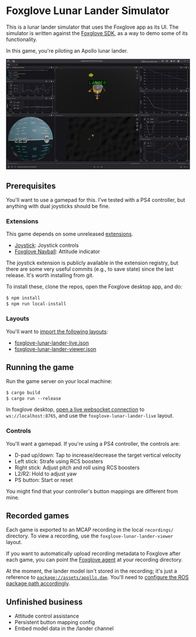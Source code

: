 # Foxglove Lunar Lander Simulator

This is a lunar lander simulator that uses the Foxglove app as its UI.
The simulator is written against the [Foxglove
SDK](https://github.com/foxglove/foxglove-sdk), as a way to demo some of its
functionality.

In this game, you're piloting an Apollo lunar lander.

![Screenshot](docs/screenshot.png)

## Prerequisites

You'll want to use a gamepad for this.
I've tested with a PS4 controller, but anything with dual joysticks should be fine.

### Extensions

This game depends on some unreleased
[extensions](https://docs.foxglove.dev/docs/visualization/extensions/introduction).

- [Joystick](https://github.com/joshnewans/foxglove-joystick): Joystick controls
- [Foxglove Navball](https://github.com/gasmith/foxglove-navball): Attitude indicator

The joystick extension is publicly available in the extension registry, but
there are some very useful commits (e.g., to save state) since the last release.
It's worth installing from git.

To install these, clone the repos, open the Foxglove desktop app, and do:

```console
$ npm install
$ npm run local-install
```

### Layouts

You'll want to [import the following
layouts](https://docs.foxglove.dev/docs/visualization/layouts#import-and-export):

 - [foxglove-lunar-lander-live.json](layouts/foxglove-lunar-lander-live.json)
 - [foxglove-lunar-lander-viewer.json](layouts/foxglove-lunar-lander-viewer.json)

## Running the game

Run the game server on your local machine:

```console
$ cargo build
$ cargo run --release
```

In foxglove desktop, [open a live websocket
connection](https://docs.foxglove.dev/docs/connecting-to-data/frameworks/custom#connect)
to `ws://localhost:8765`, and use the `foxglove-lunar-lander-live` layout.

### Controls

You'll want a gamepad. If you're using a PS4 controller, the controls are:

- D-pad up/down: Tap to increase/decrease the target vertical velocity
- Left stick: Strafe using RCS boosters
- Right stick: Adjust pitch and roll using RCS boosters
- L2/R2: Hold to adjust yaw
- PS button: Start or reset

You might find that your controller's button mappings are different from mine.

## Recorded games

Each game is exported to an MCAP recording in the local `recordings/` directory.
To view a recording, use the `foxglove-lunar-lander-viewer` layout.

If you want to automatically upload recording metadata to Foxglove after each
game, you can point the [Foxglove
agent](https://docs.foxglove.dev/docs/foxglove-agent/introduction) at your
recording directory.

At the moment, the lander model isn't stored in the recording; it's just a
reference to [`package://assets/apollo.dae`](assets/apollo.dae). You'll need to
[configure the ROS package path
accordingly](https://docs.foxglove.dev/docs/settings#desktop-app).

## Unfinished business

- Attitude control assistance
- Persistent button mapping config
- Embed model data in the /lander channel

